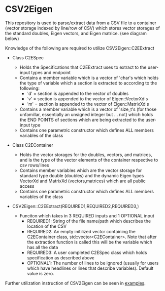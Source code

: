 # CSV2Eigen
This repository is used to parse/extract data from a CSV file to a container (vector storage indexed by line/row of CSV) which stores vector storages of the standard doubles, Eigen vectors, and Eigen matrice. (see diagram below)

<!-- insert image of container setup -->

Knowledge of the following are required to utilize CSV2Eigen::C2EExtract

- Class C2ESpec 
    - Holds the Specifications that C2EExtract uses to extract to the user-input types and endpoint
    - Contains a member variable which is a vector of 'char's which holds the type of variable which a section is extracted to according to the following:
        - 'd' = section is appended to the vector of doubles
        - 'v' = section is appended to the vector of Eigen::VectorXd s
        - 'm' = section is appended to the vector of Eigen::MatrixXd s
    - Contains a member variable which is a vector of 'size_t's (for those unfamillar, essentially an unsigned integer but ... not) which holds the END POINTS of sections which are being extracted to the user-input type
    - Contains one parametric constructor which defines ALL members variables of the class

- Class C2EContainer 
    - Holds the vector storages for the doubles, vectors, and matrices, and is the type of the vector elements of the container respective to csv rows/lines
    - Contains member variables which are the vector storage for standard type double (doubles) and the dynamic Eigen types VectorXd and MatrixXd (vectors,matrices) which are all public access
    - Contains one parametric constructor which defines ALL members variables of the class

- CSV2Eigen::C2EExtract(REQUIRED1,REQUIRED2,REQUIRED3,)
    - Funciton which takes in 3 REQUIRED inputs and 1 OPTIONAL input
        - REQUIRED1: String of the file name/path which describes the location of the CSV
        - REQUIRED2: An empty initilized vector containing the C2EContainer class, std::vector\<C2EContainer\>. Note that after the extraction function is called this will be the variable which has all the data
        - REQUIRED3: A user completed C2ESpec class which holds specification as described above
        - OPTIONAL1: The number of lines to be ignored (usually for users which have headlines or lines that describe variables). Default value is zero.


<!-- insert image of CSV description -->

Further utilization instruction of CSV2Eigen can be seen in [examples](examples/).

